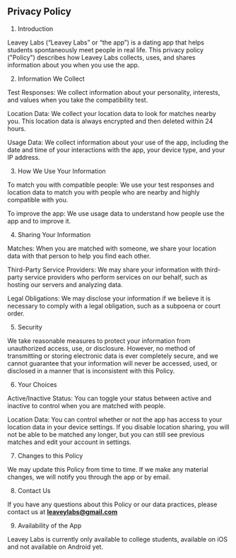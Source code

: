 ## Privacy Policy

1. Introduction

Leavey Labs (“Leavey Labs” or “the app”) is a dating app that helps students spontaneously meet people in real life. This privacy policy ("Policy") describes how Leavey Labs collects, uses, and shares information about you when you use the app.

2. Information We Collect

Test Responses: We collect information about your personality, interests, and values when you take the compatibility test.

Location Data: We collect your location data to look for matches nearby you. This location data is always encrypted and then deleted within 24 hours.

Usage Data: We collect information about your use of the app, including the date and time of your interactions with the app, your device type, and your IP address.

3. How We Use Your Information

To match you with compatible people: We use your test responses and location data to match you with people who are nearby and highly compatible with you.

To improve the app: We use usage data to understand how people use the app and to improve it.

4. Sharing Your Information

Matches: When you are matched with someone, we share your location data with that person to help you find each other.

Third-Party Service Providers: We may share your information with third-party service providers who perform services on our behalf, such as hosting our servers and analyzing data.

Legal Obligations: We may disclose your information if we believe it is necessary to comply with a legal obligation, such as a subpoena or court order.

5. Security

We take reasonable measures to protect your information from unauthorized access, use, or disclosure. However, no method of transmitting or storing electronic data is ever completely secure, and we cannot guarantee that your information will never be accessed, used, or disclosed in a manner that is inconsistent with this Policy.

6. Your Choices

Active/Inactive Status: You can toggle your status between active and inactive to control when you are matched with people.

Location Data: You can control whether or not the app has access to your location data in your device settings. If you disable location sharing, you will not be able to be matched any longer, but you can still see previous matches and edit your account in settings.

7. Changes to this Policy

We may update this Policy from time to time. If we make any material changes, we will notify you through the app or by email.

8. Contact Us

If you have any questions about this Policy or our data practices, please contact us at **[leaveylabs@gmail.com](mailto:leaveylabs@gmail.com)**

9. Availability of the App

Leavey Labs is currently only available to college students, available on iOS and not available on Android yet.